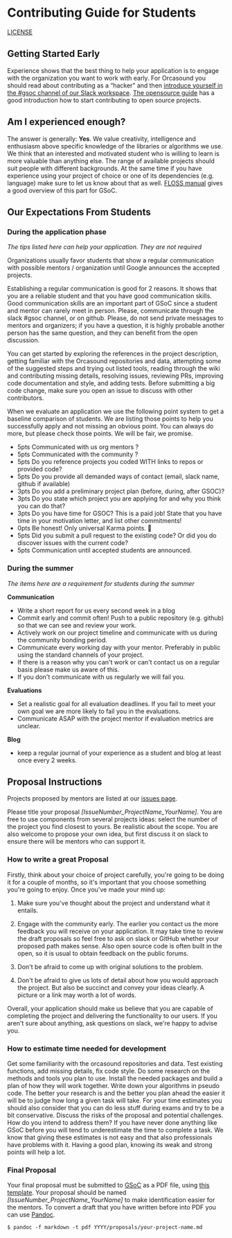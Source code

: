 # Contributing Guide for Students
[LICENSE](https://github.com/orcasound/orcagsoc/blob/master/GUIDE_LICENSE.md)

## Getting Started Early

Experience shows that the best thing to help your application is to engage with the
organization you want to work with early. For Orcasound you should read about contributing as a “hacker” and then [introduce yourself in the #gsoc channel of our Slack workspace](orcasound.slack.com). [The opensource guide](https://opensource.guide/how-to-contribute/) has a
good introduction how to start contributing to open source projects.

## Am I experienced enough?

The answer is generally: **Yes**. We value creativity, intelligence and
enthusiasm above specific knowledge of the libraries or algorithms we use. We
think that an interested and motivated student who is willing to learn is more
valuable than anything else. The range of available projects should suit people
with different backgrounds. At the same time if you have experience using your
project of choice or one of its dependencies (e.g. language) make sure to let
us know about that as well.
[FLOSS manual](http://write.flossmanuals.net/gsocstudentguide/am-i-good-enough/)
gives a good overview of this part for GSoC.

## Our Expectations From Students

### During the application phase

*The tips listed here can help your application. They are not required*

Organizations usually favor students that show a regular communication with
possible mentors / organization until Google announces the accepted projects.

Establishing a regular communication is good for 2 reasons. It shows that you
are a reliable student and that you have good communication skills. Good
communication skills are an important part of GSoC since a student and mentor
can rarely meet in person. Please, communicate through the slack #gsoc channel, or on github. Please, do not send private messages to mentors and organizers; if you have a question, it is highly probable another person has the same question, and they can benefit from the open discussion.

You can get started by exploring the references in the project description, getting familiar with the Orcasound repositories and data, attempting some of the suggested steps and trying out listed tools, reading through the wiki and contributing missing details, resolving issues, reviewing PRs, improving code documentation and style, and adding tests.  Before submitting a big code change, make sure you open an issue to discuss with other contributors. 

When we evaluate an application we use the following point system to get a
baseline comparison of students. We are listing those points to help you
successfully apply and not missing an obvious point. You can always do more, but
please check those points. We will be fair, we promise.

- 5pts Communicated with us org mentors ?
- 5pts Communicated with the community ?
- 5pts Do you reference projects you coded WITH links to repos or provided code?
- 5pts Do you provide all demanded ways of contact (email, slack name, github  if available)
- 3pts Do you add a preliminary project plan (before, during, after GSOC)?
- 3pts Do you state which project you are applying for and why you think you can do that?
- 3pts Do you have time for GSOC? This is a paid job! State that you have time in your motivation letter, and list other commitments!
- 0pts Be honest! Only universal Karma points. 🙂
- 5pts Did you submit a pull request to the existing code? Or did you do discover issues with the current code?
- 5pts Communication until accepted students are announced.

### During the summer

*The items here are a requirement for students during the summer*

**Communication**

- Write a short report for us every second week in a blog
- Commit early and commit often! Push to a public repository (e.g. github) so
  that we can see and review your work.
- Actively work on our project timeline and communicate with us during the
  community bonding period.
- Communicate every working day with your mentor. Preferably in public using the
  standard channels of your project.
- If there is a reason why you can't work or can't contact us on a regular basis
  please make us aware of this.
- If you don't communicate with us regularly we will fail you.

**Evaluations**

- Set a realistic goal for all evaluation deadlines. If you fail to meet your
  own goal we are more likely to fail you in the evaluations.
- Communicate ASAP with the project mentor if evaluation metrics are unclear.

**Blog**

- keep a regular journal of your experience as a student and blog at least once
  every 2 weeks.

## Proposal Instructions



Projects proposed by mentors are listed at our [issues page](https://github.com/orcasound/orcagsoc/issues).

Please title your proposal *[IssueNumber\_ProjectName\_YourName]*. You are free to use components from several projects ideas: select the number of the project you find closest to yours. Be realistic about the scope. You are also welcome to propose your own idea, but first discuss it on slack to ensure there will be mentors who can support it.

### How to write a great Proposal

Firstly, think about your choice of project carefully, you're going to be doing
it for a couple of months, so it's important that you choose something you're
going to enjoy. Once you've made your mind up:

1. Make sure you've thought about the project and understand what it entails.
2. Engage with the community early. The earlier you contact us the more feedback you will receive on your application. It may take time to review the draft proposals so feel free to ask on slack or GitHub whether your proposed path makes sense. Also open source code is often built in the open, so it is usual to obtain feedback on the public forums.
  
3. Don't be afraid to come up with original solutions to the problem.
4. Don't be afraid to give us lots of detail about how you would approach the project. But also be succinct and convey your ideas clearly. A picture or a link may worth a lot of words.

Overall, your application should make us believe that you are capable of
completing the project and delivering the functionality to our users. If you
aren't sure about anything, ask questions on slack, we're happy to advise you.

### How to estimate time needed for development
Get some familiarity with the orcasound repositories and data. Test existing functions, add missing details, fix code style. Do some research on the methods and tools you plan to use. Install the needed packages and build a plan of how they will work together. Write down
your algorithms in pseudo code. The better your research is and the better you
plan ahead the easier it will be to judge how long a given task will take. For
your time estimates you should also consider that you can do less stuff during
exams and try to be a bit conservative. Discuss the risks of the proposal and potential challenges. How do you intend to address them? If you have never done anything like
GSoC before you will tend to underestimate the time to complete a task. We know
that giving these estimates is not easy and that also professionals have
problems with it. Having a good plan, knowing its weak and strong points will
help a lot.

### Final Proposal

Your final proposal must be submitted to [GSoC](summerofcode.withgoogle.com) as
a PDF file, using [this template](https://github.com/orcasound/orcagsoc/blob/master/STUDENT-proposal-template.md). Your proposal should be named *[IssueNumber\_ProjectName\_YourName]* to make
identification easier for the mentors. To convert a draft that you have written
before into PDF you can use [Pandoc][Pandoc].

~~~
$ pandoc -f markdown -t pdf YYYY/proposals/your-project-name.md
~~~

[issues]: https://github.com/orcasound/orcagsoc/issues
[GSoC]: http://summerofcode.withgoogle.com/
[Pandoc]: http://pandoc.org/
